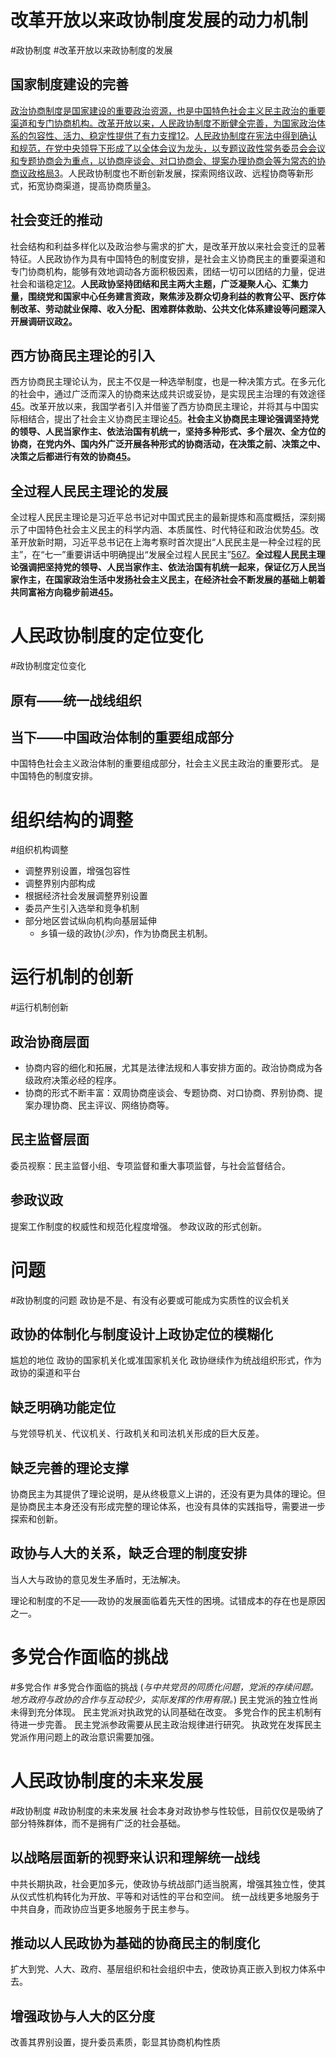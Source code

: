 
# 改革开放以来政协制度发展的动力机制
#政协制度 #改革开放以来政协制度的发展
## 国家制度建设的完善

[政治协商制度是国家建设的重要政治资源，也是中国特色社会主义民主政治的重要渠道和专门协商机构。改革开放以来，人民政协制度不断健全完善，为国家政治体系的包容性、活力、稳定性提供了有力支撑](http://www.cppcc.gov.cn/zxww/2018/11/16/ARTI1542329129244198.shtml)[1](http://www.cppcc.gov.cn/zxww/2018/11/16/ARTI1542329129244198.shtml)[2](http://www.cppcc.gov.cn/zxww/2013/04/19/ARTI1366359528625694.shtml)。[人民政协制度在宪法中得到确认和规范，在党中央领导下形成了以全体会议为龙头，以专题议政性常务委员会会议和专题协商会为重点，以协商座谈会、对口协商会、提案办理协商会等为常态的协商议政格局](http://www.cppcc.gov.cn/zxww/2020/12/02/ARTI1606874582297160.shtml)[3](http://www.cppcc.gov.cn/zxww/2020/12/02/ARTI1606874582297160.shtml)。人民政协制度也不断创新发展，探索网络议政、远程协商等新形式，拓宽协商渠道，提高协商质量[3](http://www.cppcc.gov.cn/zxww/2020/12/02/ARTI1606874582297160.shtml)。

## 社会变迁的推动

社会结构和利益多样化以及政治参与需求的扩大，是改革开放以来社会变迁的显著特征。人民政协作为具有中国特色的制度安排，是社会主义协商民主的重要渠道和专门协商机构，能够有效地调动各方面积极因素，团结一切可以团结的力量，促进社会和谐稳定[1](http://www.cppcc.gov.cn/zxww/2018/11/16/ARTI1542329129244198.shtml)[2](http://www.cppcc.gov.cn/zxww/2013/04/19/ARTI1366359528625694.shtml)。**人民政协坚持团结和民主两大主题，广泛凝聚人心、汇集力量，围绕党和国家中心任务建言资政，聚焦涉及群众切身利益的教育公平、医疗体制改革、劳动就业保障、收入分配、困难群体救助、公共文化体系建设等问题深入开展调研议政[2](http://www.cppcc.gov.cn/zxww/2013/04/19/ARTI1366359528625694.shtml)。**

## 西方协商民主理论的引入

西方协商民主理论认为，民主不仅是一种选举制度，也是一种决策方式。在多元化的社会中，通过广泛而深入的协商来达成共识或妥协，是实现民主治理的有效途径[4](http://www.npc.gov.cn/npc/zgrmdbdhzdllyjh002/202203/070a3fb94ccc44d38211d5014f87a90d.shtml)[5](https://zh.wikipedia.org/wiki/%E5%85%A8%E8%BF%87%E7%A8%8B%E4%BA%BA%E6%B0%91%E6%B0%91%E4%B8%BB)。改革开放以来，我国学者引入并借鉴了西方协商民主理论，并将其与中国实际相结合，提出了社会主义协商民主理论[4](http://www.npc.gov.cn/npc/zgrmdbdhzdllyjh002/202203/070a3fb94ccc44d38211d5014f87a90d.shtml)[5](https://zh.wikipedia.org/wiki/%E5%85%A8%E8%BF%87%E7%A8%8B%E4%BA%BA%E6%B0%91%E6%B0%91%E4%B8%BB)。**社会主义协商民主理论强调坚持党的领导、人民当家作主、依法治国有机统一，坚持多种形式、多个层次、全方位的协商，在党内外、国内外广泛开展各种形式的协商活动，在决策之前、决策之中、决策之后都进行有效的协商[4](http://www.npc.gov.cn/npc/zgrmdbdhzdllyjh002/202203/070a3fb94ccc44d38211d5014f87a90d.shtml)[5](https://zh.wikipedia.org/wiki/%E5%85%A8%E8%BF%87%E7%A8%8B%E4%BA%BA%E6%B0%91%E6%B0%91%E4%B8%BB)。**

## 全过程人民民主理论的发展

全过程人民民主理论是习近平总书记对中国式民主的最新提炼和高度概括，深刻揭示了中国特色社会主义民主的科学内涵、本质属性、时代特征和政治优势[4](http://www.npc.gov.cn/npc/zgrmdbdhzdllyjh002/202203/070a3fb94ccc44d38211d5014f87a90d.shtml)[5](https://zh.wikipedia.org/wiki/%E5%85%A8%E8%BF%87%E7%A8%8B%E4%BA%BA%E6%B0%91%E6%B0%91%E4%B8%BB)。改革开放新时期，习近平总书记在上海考察时首次提出“人民民主是一种全过程的民主”，在“七一”重要讲话中明确提出“发展全过程人民民主”[5](https://zh.wikipedia.org/wiki/%E5%85%A8%E8%BF%87%E7%A8%8B%E4%BA%BA%E6%B0%91%E6%B0%91%E4%B8%BB)[6](http://www.cppcc.gov.cn/zxww/2022/06/08/ARTI1654655610164299.shtml)[7](https://www.12371.cn/2018/11/15/ARTI1542258731456623.shtml)。**全过程人民民主理论强调把坚持党的领导、人民当家作主、依法治国有机统一起来，保证亿万人民当家作主，在国家政治生活中发扬社会主义民主，在经济社会不断发展的基础上朝着共同富裕方向稳步前进[4](http://www.npc.gov.cn/npc/zgrmdbdhzdllyjh002/202203/070a3fb94ccc44d38211d5014f87a90d.shtml)[5](https://zh.wikipedia.org/wiki/%E5%85%A8%E8%BF%87%E7%A8%8B%E4%BA%BA%E6%B0%91%E6%B0%91%E4%B8%BB)。**
# 人民政协制度的定位变化
#政协制度定位变化
## 原有——统一战线组织

## 当下——中国政治体制的重要组成部分
中国特色社会主义政治体制的重要组成部分，社会主义民主政治的重要形式。
是中国特色的制度安排。

# 组织结构的调整
#组织机构调整
- 调整界别设置，增强包容性
- 调整界别内部构成
- 根据经济社会发展调整界别设置
- 委员产生引入选举和竞争机制
- 部分地区尝试纵向机构向基层延伸
	- 乡镇一级的政协(*沙东*)，作为协商民主机制。
# 运行机制的创新
#运行机制创新
## 政治协商层面
- 协商内容的细化和拓展，尤其是法律法规和人事安排方面的。政治协商成为各级政府决策必经的程序。
- 协商的形式不断丰富：双周协商座谈会、专题协商、对口协商、界别协商、提案办理协商、民主评议、网络协商等。
## 民主监督层面
委员视察：民主监督小组、专项监督和重大事项监督，与社会监督结合。
## 参政议政
提案工作制度的权威性和规范化程度增强。
参政议政的形式创新。

# 问题
#政协制度的问题
政协是不是、有没有必要或可能成为实质性的议会机关
## 政协的体制化与制度设计上政协定位的模糊化
尴尬的地位
政协的国家机关化或准国家机关化
政协继续作为统战组织形式，作为政协的渠道和平台
## 缺乏明确功能定位
与党领导机关、代议机关、行政机关和司法机关形成的巨大反差。
## 缺乏完善的理论支撑
协商民主为其提供了理论说明，是从终极意义上讲的，还没有更为具体的理论。但是协商民主本身还没有形成完整的理论体系，也没有具体的实践指导，需要进一步探索和创新。
## 政协与人大的关系，缺乏合理的制度安排
当人大与政协的意见发生矛盾时，无法解决。

理论和制度的不足——政协的发展面临着先天性的困境。试错成本的存在也是原因之一。
# 多党合作面临的挑战
#多党合作 #多党合作面临的挑战
(*与中共党员的同质化问题，党派的存续问题。地方政府与政协的合作与互动较少，实际发挥的作用有限。*)
民主党派的独立性尚未得到充分体现。
民主党派对执政党的认同基础在改变。
多党合作的民主机制有待进一步完善。
民主党派参政需要从民主政治规律进行研究。
执政党在发挥民主党派作用问题上的政治意识需要加强。

# 人民政协制度的未来发展
#政协制度 #政协制度的未来发展
社会本身对政协参与性较低，目前仅仅是吸纳了部分特殊群体，而不是拥有广泛的社会基础。
## 以战略层面新的视野来认识和理解统一战线
中共长期执政，社会更加多元，使政协与统战部门适当脱离，增强其独立性，使其从仪式性机构转化为开放、平等和对话性的平台和空间。
统一战线更多地服务于中共自身，而政协应当更多地服务于民主参与。
## 推动以人民政协为基础的协商民主的制度化
扩大到党、人大、政府、基层组织和社会组织中去，使政协真正嵌入到权力体系中去。
## 增强政协与人大的区分度
改善其界别设置，提升委员素质，彰显其协商机构性质